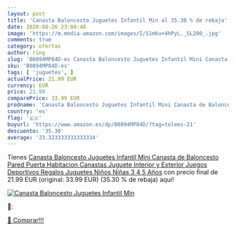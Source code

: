 ```yaml
---
layout: post
title: 'Canasta Baloncesto Juguetes Infantil Min al 35.30 % de rebaja'
date: 2020-08-26 23:04:48
image: 'https://m.media-amazon.com/images/I/51mKu+4hPyL._SL200_.jpg'
comments: true
category: ofertas
author: ring
slug: 'B0894MP84D-es Canasta Baloncesto Juguetes Infantil Mini Canasta de...'
sku: 'B0894MP84D-es'
tags: [ 'juguetes', ]
actualPrice: 21.99 EUR
currency: EUR
price: 21.99
comparePrice: 33.99 EUR
prodname: 'Canasta Baloncesto Juguetes Infantil Mini Canasta de Baloncesto Pared Puerta Habitacion Canastas Juguete Interior y Exterior Juegos Deportivos Regalos Juguetes Niños Niñas 3 4 5 Años'
country: 'es'
flag: '🇪🇸'
buyurl: 'https://www.amazon.es/dp/B0894MP84D/?tag=tolees-21'
descuento: '35.30'
average: '23.323333333333334'
---
```


Tienes [Canasta Baloncesto Juguetes Infantil Mini Canasta de Baloncesto Pared Puerta Habitacion Canastas Juguete Interior y Exterior Juegos Deportivos Regalos Juguetes Niños Niñas 3 4 5 Años](https://www.amazon.es/dp/B0894MP84D/?tag=tolees-21) con precio final de  21.99 EUR (original: 33.99 EUR) (35.30 %  de rebaja) aqui!

[![Canasta Baloncesto Juguetes Infantil Min](https://m.media-amazon.com/images/I/51mKu+4hPyL._SL200_.jpg)](https://www.amazon.es/dp/B0894MP84D/?tag=tolees-21)

🔎:


[🛒 Comprar!!!](https://www.amazon.es/dp/B0894MP84D/?tag=tolees-21)
